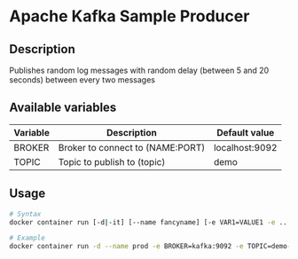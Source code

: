 # Apache Kafka Sample Producer

## Description

Publishes random log messages with random delay (between 5 and 20 seconds) between every two messages

## Available variables

| Variable  | Description                              | Default value  |
| --------- | ---------------------------------------- | -------------- |
| BROKER    | Broker to connect to (NAME:PORT)         | localhost:9092 |
| TOPIC     | Topic to publish to (topic)              | demo           |

## Usage

```bash
# Syntax
docker container run [-d|-it] [--name fancyname] [-e VAR1=VALUE1 -e ...] shekeriev/kafka-prod 

# Example
docker container run -d --name prod -e BROKER=kafka:9092 -e TOPIC=demo-topic shekeriev/kafka-prod
```
